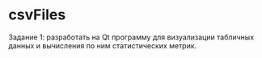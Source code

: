 # csvFiles
 Задание 1: разработать на Qt программу для визуализации табличных данных и  вычисления по ним статистических метрик.
